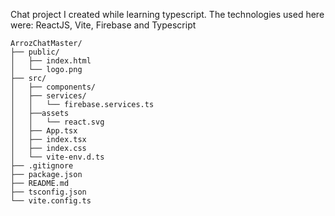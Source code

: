 Chat project I created while learning typescript. The technologies used here were: ReactJS, Vite, Firebase and Typescript
```
ArrozChatMaster/
├── public/
│   ├── index.html
│   └── logo.png
├── src/
│   ├── components/
│   ├── services/
│   │   └── firebase.services.ts
│   ├──assets
│   │   └── react.svg
│   ├── App.tsx
│   ├── index.tsx
│   ├── index.css
│   └── vite-env.d.ts
├── .gitignore
├── package.json
├── README.md
├── tsconfig.json
└── vite.config.ts
```
